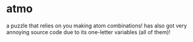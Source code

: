 atmo
====

a puzzle that relies on you making atom combinations! has also got very annoying source code due to its one-letter variables (all of them)!
